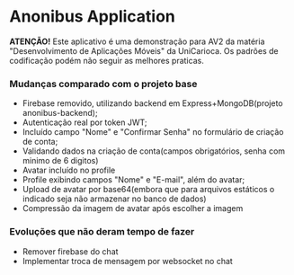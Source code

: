 Anonibus Application
====================

**ATENÇÃO!** Este aplicativo é uma demonstração para AV2 da matéria "Desenvolvimento de Aplicações Móveis" da UniCarioca. Os padrões de codificação podém não seguir as melhores praticas.

### Mudanças comparado com o projeto base
- Firebase removido, utilizando backend em Express+MongoDB(projeto anonibus-backend);
- Autenticação real por token JWT;
- Incluído campo "Nome" e "Confirmar Senha" no formulário de criação de conta;
- Validando dados na criação de conta(campos obrigatórios, senha com minimo de 6 digitos)
- Avatar incluído no profile
- Profile exibindo campos "Nome" e "E-mail", além do avatar;
- Upload de avatar por base64(embora que para arquivos estáticos o indicado seja não armazenar no banco de dados)
- Compressão da imagem de avatar após escolher a imagem

### Evoluções que não deram tempo de fazer
- Remover firebase do chat
- Implementar troca de mensagem por websocket no chat

